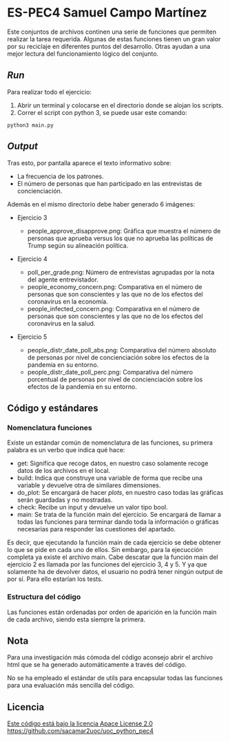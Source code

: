 # ES-PEC4 Samuel Campo Martínez
Este conjuntos de archivos continen una serie de funciones que permiten realizar la tarea requerida. Algunas de estas funciones tienen un gran valor por su reciclaje en diferentes puntos del desarrollo. Otras ayudan a una mejor lectura del funcionamiento lógico del conjunto.

## _Run_
Para realizar todo el ejercicio:
1. Abrir un terminal y colocarse en el directorio donde se alojan los scripts.
2. Correr el script con python 3, se puede usar este comando:

```
python3 main.py
```

## _Output_
Tras esto, por pantalla aparece el texto informativo sobre:
* La frecuencia de los patrones.
* El número de personas que han participado en las entrevistas de concienciación.

Además en el mismo directorio debe haber generado 6 imágenes:

* Ejercicio 3
	* people_approve_disapprove.png: Gráfica que muestra el número de personas que aprueba versus los que no aprueba las políticas de Trump según su alineación política. 

* Ejercicio 4
	* poll_per_grade.png: Número de entrevistas agrupadas por la nota del agente entrevistador.
	* people_economy_concern.png: Comparativa en el número de personas que son conscientes y las que no de los efectos del coronavirus en la economía.
	* people_infected_concern.png: Comparativa en el número de personas que son conscientes y las que no de los efectos del coronavirus en la salud.

* Ejercicio 5
	* people_distr_date_poll_abs.png: Comparativa del número absoluto de personas por nivel de concienciación sobre los efectos de la pandemia en su entorno.
	* people_distr_date_poll_perc.png: Comparativa del número porcentual de personas por nivel de concienciación sobre los efectos de la pandemia en su entorno.

## Código y estándares

### Nomenclatura funciones
Existe un estándar común de nomenclatura de las funciones, su primera palabra es un verbo que indica qué hace:

* get: Significa que recoge datos, en nuestro caso solamente recoge datos de los archivos en el local.
* build: Indica que construye una variable de forma que recibe una variable y devuelve otra de similares dimensiones.
* do_plot: Se encargará de hacer _plots_, en nuestro caso todas las gráficas serán guardadas y no mostradas.
* check: Recibe un input y devuelve un valor tipo bool.
* main: Se trata de la función main del ejercicio. Se encargará de llamar a todas las funciones para terminar dando toda la información o gráficas necesarias para responder las cuestiones del apartado.

Es decir, que ejecutando la función main de cada ejercicio se debe obtener lo que se pide en cada uno de ellos. Sin embargo, para la ejecucción completa ya existe el archivo main. Cabe descatar que la función main del ejercicio 2 es llamada por las funciones del ejercicio 3, 4 y 5. Y ya que solamente ha de devolver datos, el usuario no podrá tener ningún output de por sí. Para ello estarían los tests.

### Estructura del código
Las funciones están ordenadas por orden de aparición en la función main de cada archivo, siendo esta siempre la primera.


## Nota
Para una investigación más cómoda del código aconsejo abrir el archivo html que se ha generado automáticamente a través del código.

No se ha empleado el estándar de utils para encapsular todas las funciones para una evaluación más sencilla del código.

## Licencia
[Este código está bajo la licencia Apace License 2.0](./LICENSE)
https://github.com/sacamar2uoc/uoc_python_pec4

